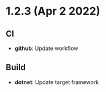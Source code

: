 # 1.2.3 (Apr 2 2022)

## CI

- **github**: Update workflow

## Build

- **dotnet**: Update target framework

